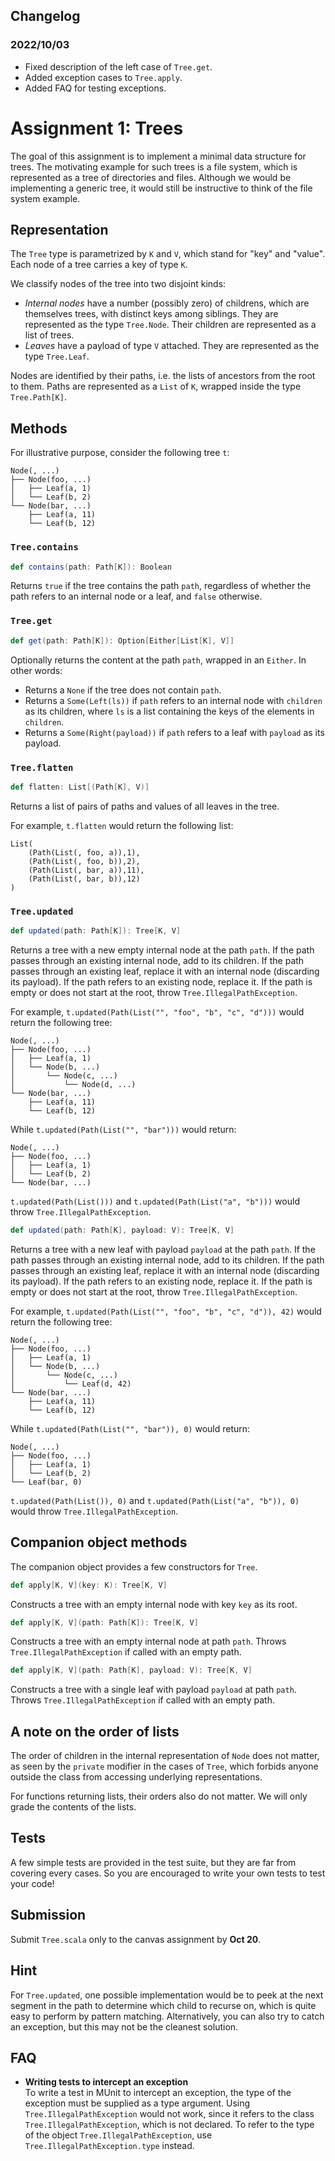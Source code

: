 ## Changelog

### 2022/10/03

- Fixed description of the left case of `Tree.get`.
- Added exception cases to `Tree.apply`.
- Added FAQ for testing exceptions.

# Assignment 1: Trees

The goal of this assignment is to implement a minimal data structure for trees.
The motivating example for such trees is a file system,
which is represented as a tree of directories and files.
Although we would be implementing a generic tree,
it would still be instructive to think of the file system example.

## Representation

The `Tree` type is parametrized by `K` and `V`, which stand for "key" and "value".
Each node of a tree carries a key of type `K`.

We classify nodes of the tree into two disjoint kinds:

- _Internal nodes_ have a number (possibly zero) of childrens, which are themselves trees,
  with distinct keys among siblings.
  They are represented as the type `Tree.Node`.
  Their children are represented as a list of trees.
- _Leaves_ have a payload of type `V` attached.
  They are represented as the type `Tree.Leaf`.

Nodes are identified by their paths, i.e. the lists of ancestors from the root to them.
Paths are represented as a `List` of `K`, wrapped inside the type `Tree.Path[K]`.

## Methods

For illustrative purpose, consider the following tree `t`:
```
Node(, ...)
├── Node(foo, ...)
│   ├── Leaf(a, 1)
│   └── Leaf(b, 2)
└── Node(bar, ...)
    ├── Leaf(a, 11)
    └── Leaf(b, 12)
```

### `Tree.contains`

```scala
def contains(path: Path[K]): Boolean
```
Returns `true` if the tree contains the path `path`,
regardless of whether the path refers to an internal node or a leaf,
and `false` otherwise.

### `Tree.get`

```scala
def get(path: Path[K]): Option[Either[List[K], V]]
```
Optionally returns the content at the path `path`, wrapped in an `Either`. In other words:

- Returns a `None` if the tree does not contain `path`.
- Returns a `Some(Left(ls))` if `path` refers to an internal node with `children` as its children,
  where `ls` is a list containing the keys of the elements in `children`.
- Returns a `Some(Right(payload))` if `path` refers to a leaf with `payload` as its payload.

### `Tree.flatten`

```scala
def flatten: List[(Path[K], V)]
```
Returns a list of pairs of paths and values of all leaves in the tree.

For example, `t.flatten` would return the following list:
```
List(
    (Path(List(, foo, a)),1),
    (Path(List(, foo, b)),2),
    (Path(List(, bar, a)),11),
    (Path(List(, bar, b)),12)
)
```

### `Tree.updated`

```scala
def updated(path: Path[K]): Tree[K, V]
```
Returns a tree with a new empty internal node at the path `path`.
If the path passes through an existing internal node, add to its children.
If the path passes through an existing leaf, replace it with an internal node (discarding its payload).
If the path refers to an existing node, replace it.
If the path is empty or does not start at the root, throw `Tree.IllegalPathException`.

For example, `t.updated(Path(List("", "foo", "b", "c", "d")))` would return the following tree:
```
Node(, ...)
├── Node(foo, ...)
│   ├── Leaf(a, 1)
│   └── Node(b, ...)
│       └── Node(c, ...)
│           └── Node(d, ...)
└── Node(bar, ...)
    ├── Leaf(a, 11)
    └── Leaf(b, 12)
```

While `t.updated(Path(List("", "bar")))` would return:
```
Node(, ...)
├── Node(foo, ...)
│   ├── Leaf(a, 1)
│   └── Leaf(b, 2)
└── Node(bar, ...)
```

`t.updated(Path(List()))` and `t.updated(Path(List("a", "b")))` would throw `Tree.IllegalPathException`.

```scala
def updated(path: Path[K], payload: V): Tree[K, V]
```
Returns a tree with a new leaf with payload `payload` at the path `path`.
If the path passes through an existing internal node, add to its children.
If the path passes through an existing leaf, replace it with an internal node (discarding its payload).
If the path refers to an existing node, replace it.
If the path is empty or does not start at the root, throw `Tree.IllegalPathException`.

For example, `t.updated(Path(List("", "foo", "b", "c", "d")), 42)` would return the following tree:
```
Node(, ...)
├── Node(foo, ...)
│   ├── Leaf(a, 1)
│   └── Node(b, ...)
│       └── Node(c, ...)
│           └── Leaf(d, 42)
└── Node(bar, ...)
    ├── Leaf(a, 11)
    └── Leaf(b, 12)
```

While `t.updated(Path(List("", "bar")), 0)` would return:
```
Node(, ...)
├── Node(foo, ...)
│   ├── Leaf(a, 1)
│   └── Leaf(b, 2)
└── Leaf(bar, 0)
```

`t.updated(Path(List()), 0)` and `t.updated(Path(List("a", "b")), 0)` would throw `Tree.IllegalPathException`.

## Companion object methods

The companion object provides a few constructors for `Tree`.

```scala
def apply[K, V](key: K): Tree[K, V]
```
Constructs a tree with an empty internal node with key `key` as its root.

```scala
def apply[K, V](path: Path[K]): Tree[K, V]
```
Constructs a tree with an empty internal node at path `path`.
Throws `Tree.IllegalPathException` if called with an empty path.

```scala
def apply[K, V](path: Path[K], payload: V): Tree[K, V]
```
Constructs a tree with a single leaf with payload `payload` at path `path`.
Throws `Tree.IllegalPathException` if called with an empty path.

## A note on the order of lists

The order of children in the internal representation of `Node` does not matter,
as seen by the `private` modifier in the cases of `Tree`,
which forbids anyone outside the class from accessing underlying representations.

For functions returning lists, their orders also do not matter.
We will only grade the contents of the lists.

## Tests

A few simple tests are provided in the test suite,
but they are far from covering every cases.
So you are encouraged to write your own tests to test your code!

## Submission

Submit `Tree.scala` only to the canvas assignment by __Oct 20__.

## Hint

For `Tree.updated`, one possible implementation would be
to peek at the next segment in the path to determine which child to recurse on,
which is quite easy to perform by pattern matching.
Alternatively, you can also try to catch an exception,
but this may not be the cleanest solution.

## FAQ

- **Writing tests to intercept an exception**</br>
  To write a test in MUnit to intercept an exception,
  the type of the exception must be supplied as a type argument.
  Using `Tree.IllegalPathException` would not work,
  since it refers to the class `Tree.IllegalPathException`, which is not declared.
  To refer to the type of the object `Tree.IllegalPathException`,
  use `Tree.IllegalPathException.type` instead.
